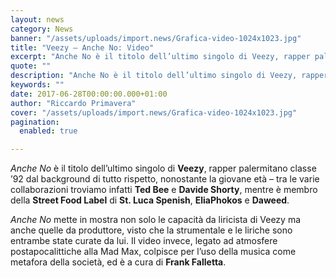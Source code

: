 ```yaml
---
layout: news
category: News
banner: "/assets/uploads/import.news/Grafica-video-1024x1023.jpg"
title: "Veezy – Anche No: Video"
excerpt: "Anche No è il titolo dell’ultimo singolo di Veezy, rapper palermitano classe ’92 dal background di tutto rispetto, nonostante la giovane età – tra le varie collaborazioni troviamo infatti Ted Bee e Davide Shorty, mentre è membro della Street Food Label di St. Luca Spenish, EliaPhokos e Daweed. Anche No mette in mostra non solo le capacità da [&hellip"
quote: ""
description: "Anche No è il titolo dell’ultimo singolo di Veezy, rapper palermitano classe ’92 dal background di tutto rispetto, nonostante la giovane età – tra le varie collaborazioni troviamo infatti Ted Bee e Davide Shorty, mentre è membro della Street Food Label di St. Luca Spenish, EliaPhokos e Daweed. Anche No mette in mostra non solo le capacità da [&hellip"
keywords: ""
date: 2017-06-28T00:00:00.000+01:00
author: "Riccardo Primavera"
cover: "/assets/uploads/import.news/Grafica-video-1024x1023.jpg"
pagination:
  enabled: true

---
```


_Anche No_ è il titolo dell’ultimo singolo di **Veezy**, rapper palermitano classe ’92 dal background di tutto rispetto, nonostante la giovane età – tra le varie collaborazioni troviamo infatti **Ted Bee** e **Davide Shorty**, mentre è membro della **Street Food Label** di **St. Luca Spenish**, **EliaPhokos** e **Daweed**.

_Anche No_ mette in mostra non solo le capacità da liricista di Veezy ma anche quelle da produttore, visto che la strumentale e le liriche sono entrambe state curate da lui. Il video invece, legato ad atmosfere postapocalittiche alla Mad Max, colpisce per l’uso della musica come metafora della società, ed è a cura di **Frank Falletta**.